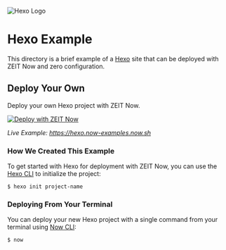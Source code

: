 ![Hexo Logo](https://github.com/zeit/now/blob/master/packages/frameworks/logos/hexo.svg)

# Hexo Example

This directory is a brief example of a [Hexo](https://hexo.io/) site that can be deployed with ZEIT Now and zero configuration.

## Deploy Your Own

Deploy your own Hexo project with ZEIT Now.

[![Deploy with ZEIT Now](https://zeit.co/button)](https://zeit.co/new/project?template=https://github.com/zeit/now/tree/master/examples/hexo)

_Live Example: https://hexo.now-examples.now.sh_

### How We Created This Example

To get started with Hexo for deployment with ZEIT Now, you can use the [Hexo CLI](https://hexo.io/docs/index.html#Installation) to initialize the project:

```shell
$ hexo init project-name
```

### Deploying From Your Terminal

You can deploy your new Hexo project with a single command from your terminal using [Now CLI](https://zeit.co/download):

```shell
$ now
```
